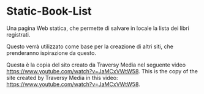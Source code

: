 # Static-Book-List
Una pagina Web statica, che permette di salvare in locale la lista dei libri registrati.

Questo verrà utilizzato come base per la creazione di altri siti, che prenderanno ispirazione da questo.

Questa è la copia del sito creato da Traversy Media nel seguente video https://www.youtube.com/watch?v=JaMCxVWtW58.
This is the copy of the site created by Traversy Media in this video: https://www.youtube.com/watch?v=JaMCxVWtW58.
